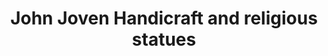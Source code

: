 ---
title: "John Joven Handicraft and religious statues"
url: /paete/john-joven-handicraft-and-religious-statues/
shop: Möbel
---